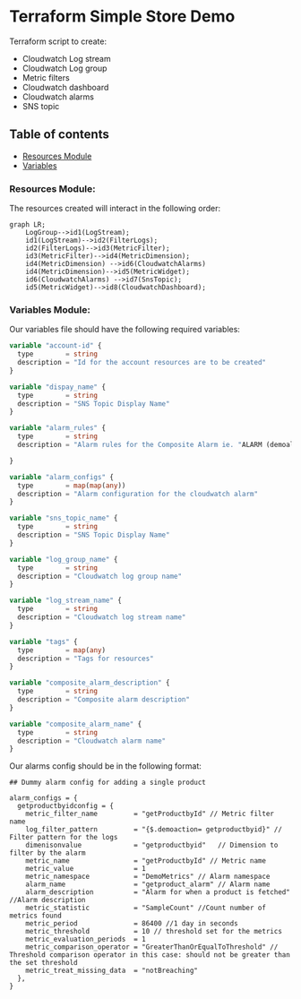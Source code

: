 # Terraform Simple Store Demo

Terraform script to create:

- Cloudwatch Log stream
- Cloudwatch Log group
- Metric filters
- Cloudwatch dashboard
- Cloudwatch alarms
- SNS topic

## Table of contents

- [Resources Module](#product-module)
- [Variables](#discount-module)

### Resources Module:

The resources created will interact in the following order:

```mermaid
graph LR;
    LogGroup-->id1(LogStream);
    id1(LogStream)-->id2(FilterLogs);
    id2(FilterLogs)-->id3(MetricFilter);
    id3(MetricFilter)-->id4(MetricDimension);
    id4(MetricDimension) -->id6(CloudwatchAlarms)
    id4(MetricDimension)-->id5(MetricWidget);
    id6(CloudwatchAlarms) -->id7(SnsTopic);
    id5(MetricWidget)-->id8(CloudwatchDashboard);

```

### Variables Module:

Our variables file should have the following required variables:

```terraform
variable "account-id" {
  type        = string
  description = "Id for the account resources are to be created"
}

variable "dispay_name" {
  type        = string
  description = "SNS Topic Display Name"
}

variable "alarm_rules" {
  type        = string
  description = "Alarm rules for the Composite Alarm ie. "ALARM (demoalarmname) OR ALARM (demoalarmname2)""

}

variable "alarm_configs" {
  type        = map(map(any))
  description = "Alarm configuration for the cloudwatch alarm"
}

variable "sns_topic_name" {
  type        = string
  description = "SNS Topic Display Name"
}

variable "log_group_name" {
  type        = string
  description = "Cloudwatch log group name"
}

variable "log_stream_name" {
  type        = string
  description = "Cloudwatch log stream name"
}

variable "tags" {
  type        = map(any)
  description = "Tags for resources"
}

variable "composite_alarm_description" {
  type        = string
  description = "Composite alarm description"
}

variable "composite_alarm_name" {
  type        = string
  description = "Cloudwatch alarm name"
}
```

Our alarms config should be in the following format:

```hcl
## Dummy alarm config for adding a single product

alarm_configs = {
  getproductbyidconfig = {
    metric_filter_name         = "getProductbyId" // Metric filter name
    log_filter_pattern         = "{$.demoaction= getproductbyid}" // Filter pattern for the logs
    dimenisonvalue             = "getproductbyid"   // Dimension to filter by the alarm
    metric_name                = "getProductbyId" // Metric name
    metric_value               = 1
    metric_namespace           = "DemoMetrics" // Alarm namespace
    alarm_name                 = "getproduct_alarm" // Alarm name
    alarm_description          = "Alarm for when a product is fetched" //Alarm description
    metric_statistic           = "SampleCount" //Count number of metrics found
    metric_period              = 86400 //1 day in seconds
    metric_threshold           = 10 // threshold set for the metrics
    metric_evaluation_periods  = 1
    metric_comparison_operator = "GreaterThanOrEqualToThreshold" // Threshold comparison operator in this case: should not be greater than the set threshold
    metric_treat_missing_data  = "notBreaching"
  },
}
```